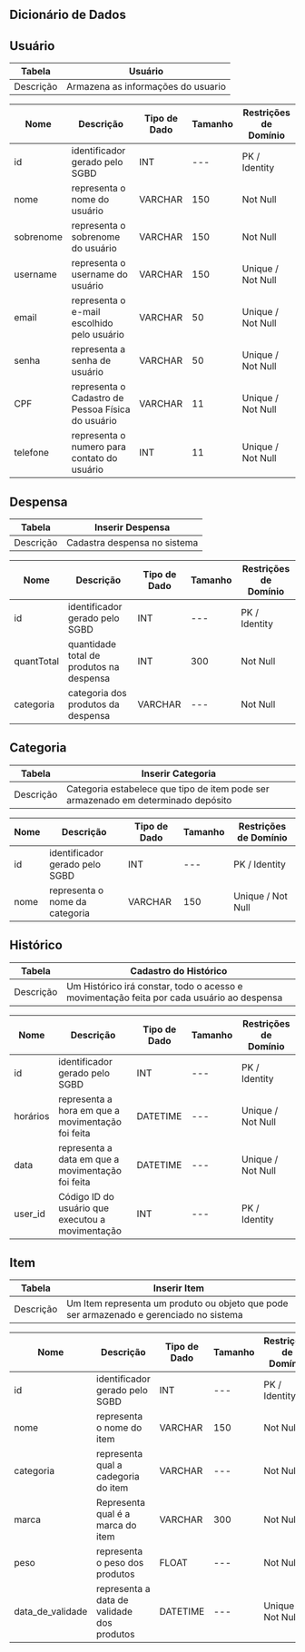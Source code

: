## Dicionário de Dados

## Usuário

|   Tabela   |  Usuário  |
| ---------- | ------------- |
| Descrição  | Armazena as informações do usuario|

|  Nome         | Descrição                      | Tipo de Dado | Tamanho | Restrições de Domínio |
| ------------- | -------------------------------| ------------ | ------- | --------------------- |
| id     | identificador gerado pelo SGBD |       INT    |   ---   | PK / Identity        |
| nome          | representa o nome do usuário   | VARCHAR      |   150   | Not Null           |
| sobrenome          | representa o sobrenome do usuário   | VARCHAR      |   150   | Not Null           |
| username          | representa o username do usuário   | VARCHAR      |   150   | Unique / Not Null           |
| email         | representa o e-mail escolhido pelo usuário | VARCHAR      |   50   | Unique / Not Null     |
| senha         | representa a senha de usuário  | VARCHAR      | 50      | Unique / Not  Null  |
| CPF | representa o Cadastro de Pessoa Física do usuário | VARCHAR      | 11      | Unique / Not Null              |
| telefone      | representa o numero para contato do usuário | INT      | 11      | Unique / Not Null             |


## Despensa

|   Tabela   | Inserir Despensa  |
| ---------- | ------------- |
| Descrição  | Cadastra despensa no sistema|

|  Nome         | Descrição                                                    | Tipo de Dado | Tamanho | Restrições de Domínio |
| ------------- | ------------------------------------------------------------ | ------------ | ------- | --------------------- |
| id          | identificador gerado pelo SGBD                               | INT          | ---     | PK / Identity         ||
| quantTotal          | quantidade total de produtos na despensa                               | INT          | 300     | Not Null       |
| categoria          | categoria dos produtos da despensa                               | VARCHAR          | ---    | Not Null         | 

## Categoria

|   Tabela   | Inserir Categoria  |
| ---------- | ------------- |
| Descrição  | Categoria estabelece que tipo de item pode ser armazenado em determinado depósito|

|  Nome         | Descrição                                                    | Tipo de Dado | Tamanho | Restrições de Domínio |
| ------------- | ------------------------------------------------------------ | ------------ | ------- | --------------------- |
| id          | identificador gerado pelo SGBD                               | INT          | ---     | PK / Identity         |
| nome          | representa o nome da categoria                      | VARCHAR      | 150     | Unique / Not Null              |

## Histórico

|   Tabela   | Cadastro do Histórico  |
| ---------- | ------------- |
| Descrição  | Um Histórico irá constar, todo o acesso e movimentação feita por cada usuário ao despensa|

|  Nome         | Descrição                                                    | Tipo de Dado | Tamanho | Restrições de Domínio |
| ------------- | ------------------------------------------------------------ | ------------ | ------- | --------------------- |
| id          | identificador gerado pelo SGBD                               | INT          | ---     | PK / Identity         |            |
| horários      | representa a hora em que a movimentação foi feita | DATETIME      | ---      | Unique / Not Null     |
| data      | representa a data em que a movimentação foi feita | DATETIME      | ---      | Unique / Not  Null             |
| user_id          | Código ID do usuário que executou a movimentação                               | INT          | ---     | PK / Identity         |            |

## Item

|   Tabela   | Inserir Item  |
| ---------- | ------------- |
| Descrição  | Um Item representa um produto ou objeto que pode ser armazenado e gerenciado no sistema|

|  Nome         | Descrição                                                    | Tipo de Dado | Tamanho | Restrições de Domínio |
| ------------- | ------------------------------------------------------------ | ------------ | ------- | --------------------- |
| id          | identificador gerado pelo SGBD                               | INT          | ---     | PK / Identity         ||
| nome          | representa o nome do item                      | VARCHAR      | 150     | Not Null              |
| categoria          | representa qual a cadegoria do item                               | VARCHAR          | ---     | Not Null       |
| marca          | Representa qual é a marca do item                               | VARCHAR          | 300     | Not Null         |
| peso          | representa o peso dos produtos                               | FLOAT          | ---    | Not Null         | 
| data_de_validade     | representa a data de validade dos produtos | DATETIME      | ---      | Unique / Not  Null         